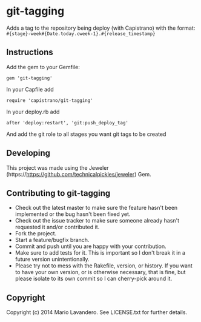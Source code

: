 git-tagging
===========

Adds a tag to the repository being deploy (with Capistrano) with the format: `#{stage}-week#{Date.today.cweek-1}.#{release_timestamp}`

Instructions
------------

Add the gem to your Gemfile:

```
gem 'git-tagging'
```

In your Capfile add

```
require 'capistrano/git-tagging'
```

In your deploy.rb add

```
after 'deploy:restart', 'git:push_deploy_tag'
```

And add the git role to all stages you want git tags to be created

Developing
----------

This project was made using the Jeweler (https://https://github.com/technicalpickles/jeweler) Gem.

Contributing to git-tagging
---------------------------
 
* Check out the latest master to make sure the feature hasn't been implemented or the bug hasn't been fixed yet.
* Check out the issue tracker to make sure someone already hasn't requested it and/or contributed it.
* Fork the project.
* Start a feature/bugfix branch.
* Commit and push until you are happy with your contribution.
* Make sure to add tests for it. This is important so I don't break it in a future version unintentionally.
* Please try not to mess with the Rakefile, version, or history. If you want to have your own version, or is otherwise necessary, that is fine, but please isolate to its own commit so I can cherry-pick around it.

Copyright
---------

Copyright (c) 2014 Mario Lavandero. See LICENSE.txt for
further details.

